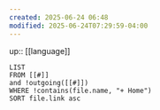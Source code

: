 ```yaml
---
created: 2025-06-24 06:48
modified: 2025-06-24T07:29:59-04:00
---
```

up:: [[language]]

```dataview
LIST
FROM [[#]]
and !outgoing([[#]])
WHERE !contains(file.name, "+ Home")
SORT file.link asc
```